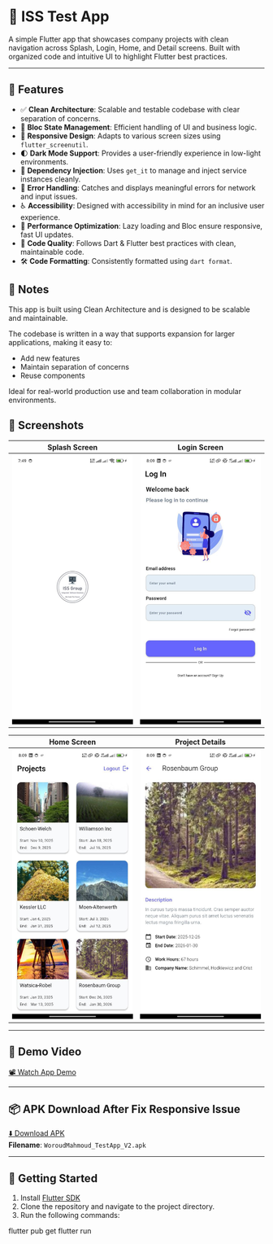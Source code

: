 # 📱 ISS Test App

A simple Flutter app that showcases company projects with clean navigation across Splash, Login, Home, and Detail screens. Built with organized code and intuitive UI to highlight Flutter best practices.

---

## 🎯 Features

- ✅ **Clean Architecture**: Scalable and testable codebase with clear separation of concerns.
- 🧠 **Bloc State Management**: Efficient handling of UI and business logic.
- 📱 **Responsive Design**: Adapts to various screen sizes using `flutter_screenutil`.
- 🌓 **Dark Mode Support**: Provides a user-friendly experience in low-light environments.
- 🔌 **Dependency Injection**: Uses `get_it` to manage and inject service instances cleanly.
- 🧪 **Error Handling**: Catches and displays meaningful errors for network and input issues.
- ♿ **Accessibility**: Designed with accessibility in mind for an inclusive user experience.
- 🚀 **Performance Optimization**: Lazy loading and Bloc ensure responsive, fast UI updates.
- 🔧 **Code Quality**: Follows Dart & Flutter best practices with clean, maintainable code.
- 🛠️ **Code Formatting**: Consistently formatted using `dart format`.


## 📝 Notes
This app is built using Clean Architecture and is designed to be scalable and maintainable.

The codebase is written in a way that supports expansion for larger applications, making it easy to:

- Add new features
- Maintain separation of concerns
- Reuse components

Ideal for real-world production use and team collaboration in modular environments.


## 📸 Screenshots

|Splash Screen | Login Screen |
|---------------|--------------|
| ![Splash](assets/screenshots/splash_screen.jpg) | ![Login](assets/screenshots/login_screen.jpg) |

| Home Screen | Project Details |
|-------------|-----------------|
| ![Home](assets/screenshots/home_screen.jpg) | ![Details](assets/screenshots/project_details_screen.jpg) |

---

## 🎥 Demo Video

[📽️ Watch App Demo](https://drive.google.com/file/d/14XFISM6tKnoutAeS3vZuLmyNUA2CF2u8/view?usp=drive_link)

---

## 📦 APK Download After Fix Responsive Issue

[⬇️ Download APK](https://drive.google.com/file/d/1R7GRYm-yX9TZ416Zktf75YYe1E92r7Ke/view?usp=drivesdk)  
**Filename**: `WoroudMahmoud_TestApp_V2.apk`

---

## 🚀 Getting Started

1. Install [Flutter SDK](https://flutter.dev/docs/get-started/install)
2. Clone the repository and navigate to the project directory.
3. Run the following commands:

flutter pub get
flutter run
